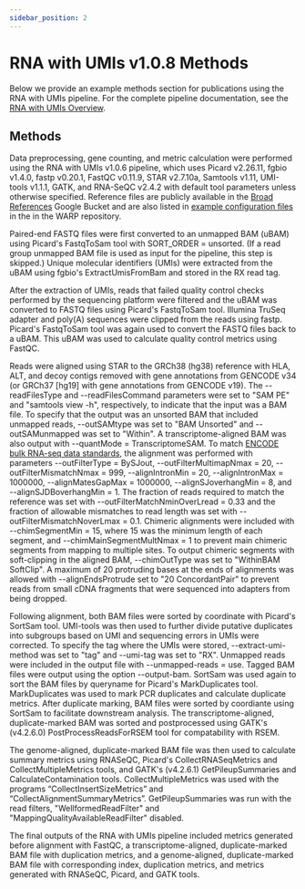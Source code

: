 ```yaml
---
sidebar_position: 2
---
```


# RNA with UMIs v1.0.8 Methods

Below we provide an example methods section for publications using the RNA with UMIs pipeline. For the complete pipeline documentation, see the [RNA with UMIs Overview](./README.md).

## Methods

Data preprocessing, gene counting, and metric calculation were performed using the RNA with UMIs v1.0.6 pipeline, which uses Picard v2.26.11, fgbio v1.4.0, fastp v0.20.1, FastQC v0.11.9, STAR v2.7.10a, Samtools v1.11, UMI-tools v1.1.1, GATK, and RNA-SeQC v2.4.2 with default tool parameters unless otherwise specified. Reference files are publicly available in the [Broad References](https://console.cloud.google.com/storage/browser/gcp-public-data--broad-references;tab=objects?pageState=(%22StorageObjectListTable%22:(%22f%22:%22%255B%255D%22))&prefix=&forceOnObjectsSortingFiltering=false) Google Bucket and are also listed in [example configuration files](https://github.com/broadinstitute/warp/tree/develop/pipelines/broad/rna_seq/test_inputs) in the in the WARP repository.

Paired-end FASTQ files were first converted to an unmapped BAM (uBAM) using Picard's FastqToSam tool with SORT_ORDER = unsorted. (If a read group unmapped BAM file is used as input for the pipeline, this step is skipped.) Unique molecular identifiers (UMIs) were extracted from the uBAM using fgbio's ExtractUmisFromBam and stored in the RX read tag.

After the extraction of UMIs, reads that failed quality control checks performed by the sequencing platform were filtered and the uBAM was converted to FASTQ files using Picard's FastqToSam tool. Illumina TruSeq adapter and poly(A) sequences were clipped from the reads using fastp. Picard's FastqToSam tool was again used to convert the FASTQ files back to a uBAM. This uBAM was used to calculate quality control metrics using FastQC.

Reads were aligned using STAR to the GRCh38 (hg38) reference with HLA, ALT, and decoy contigs removed with gene annotations from GENCODE v34 (or GRCh37 [hg19] with gene annotations from GENCODE v19). The --readFilesType and --readFilesCommand parameters were set to "SAM PE" and "samtools view -h", respectively, to indicate that the input was a BAM file. To specify that the output was an unsorted BAM that included unmapped reads, --outSAMtype was set to "BAM Unsorted" and --outSAMunmapped was set to "Within". A transcriptome-aligned BAM was also output with --quantMode = TranscriptomeSAM. To match [ENCODE bulk RNA-seq data standards](https://www.encodeproject.org/data-standards/rna-seq/long-rnas/), the alignment was performed with parameters --outFilterType = BySJout, --outFilterMultimapNmax = 20, --outFilterMismatchNmax = 999, --alignIntronMin = 20, --alignIntronMax = 1000000, --alignMatesGapMax = 1000000, --alignSJoverhangMin = 8, and --alignSJDBoverhangMin = 1. The fraction of reads required to match the reference was set with --outFilterMatchNminOverLread = 0.33 and the fraction of allowable mismatches to read length was set with --outFilterMismatchNoverLmax = 0.1. Chimeric alignments were included with --chimSegmentMin = 15, where 15 was the minimum length of each segment, and --chimMainSegmentMultNmax = 1 to prevent main chimeric segments from mapping to multiple sites. To output chimeric segments with soft-clipping in the aligned BAM, --chimOutType was set to "WithinBAM SoftClip". A maximum of 20 protruding bases at the ends of alignments was allowed with --alignEndsProtrude set to "20 ConcordantPair" to prevent reads from small cDNA fragments that were sequenced into adapters from being dropped. 

Following alignment, both BAM files were sorted by coordinate with Picard's SortSam tool. UMI-tools was then used to further divide putative duplicates into subgroups based on UMI and sequencing errors in UMIs were corrected. To specify the tag where the UMIs were stored, --extract-umi-method was set to "tag" and --umi-tag was set to "RX". Unmapped reads were included in the output file with --unmapped-reads = use. Tagged BAM files were output using the option --output-bam. SortSam was used again to sort the BAM files by queryname for Picard's MarkDuplicates tool. MarkDuplicates was used to mark PCR duplicates and calculate duplicate metrics. After duplicate marking, BAM files were sorted by coordiante using SortSam to facilitate downstream analysis. The transcriptome-aligned, duplicate-marked BAM was sorted and postprocessed using GATK's (v4.2.6.0) PostProcessReadsForRSEM tool for compatability with RSEM.

The genome-aligned, duplicate-marked BAM file was then used to calculate summary metrics using RNASeQC, Picard's CollectRNASeqMetrics and CollectMultipleMetrics tools, and GATK's (v4.2.6.1) GetPileupSummaries and CalculateContamination tools. CollectMultipleMetrics was used with the programs “CollectInsertSizeMetrics” and “CollectAlignmentSummaryMetrics”. GetPileupSummaries was run with the read filters, "WellformedReadFilter" and "MappingQualityAvailableReadFilter" disabled.

The final outputs of the RNA with UMIs pipeline included metrics generated before alignment with FastQC, a transcriptome-aligned, duplicate-marked BAM file with duplication metrics, and a genome-aligned, duplicate-marked BAM file with corresponding index, duplication metrics, and metrics generated with RNASeQC, Picard, and GATK tools.

<!--- comment about featured workspace --->
